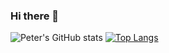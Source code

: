 ### Hi there 👋
![Peter's GitHub stats](https://github-readme-stats.vercel.app/api?username=ptktran&show_icons=true&theme=radical&layout=compact)
[![Top Langs](https://github-readme-stats.vercel.app/api/top-langs/?username=ptktran&layout=compact&theme=dark)](https://github.com/anuraghazra/github-readme-stats)
<!--
**ptktran/ptktran** is a ✨ _special_ ✨ repository because its `README.md` (this file) appears on your GitHub profile.

Here are some ideas to get you started:

- 🔭 I’m currently working on ...
- 🌱 I’m currently learning ...
- 👯 I’m looking to collaborate on ...
- 🤔 I’m looking for help with ...
- 💬 Ask me about ...
- 📫 How to reach me: ...
- 😄 Pronouns: ...
- ⚡ Fun fact: ...
-->
